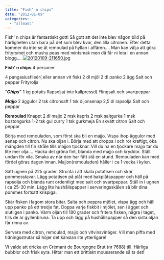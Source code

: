 ```yaml
---
title: "Fish' n chips"
date: "2012-01-09"
categories: 
  - "allmant"
---
```


Fish' n chips är fantastiskt gott! Så gott att det inte blev någon bild på härligheten utan bara på det som blev kvar, den lilla citronen. Efter detta kommer du inte se åt remoulad på hyllan i affären.... Man kan välja att göra frityrsmet och mushy peas med mintsmak men då får ni leta i en annan blogg.... [![20120109-211650.jpg](images/20120109-211650.jpg)](http://import.local/wp-content/uploads/2012/01/20120109-211650.jpg)

**Fish' n chips** 4 personer

4 pangasiusfileér( eller annan vit fisk) 2 dl mjöl 2 dl panko 2 ägg Salt och peppar Frityrolja

"**_Chips_"** 1 kg potatis Rapsolja( inte kallpressd) Flingsalt och svartpeppar

**_Majjo_** 2 äggulor 2 tsk citronsaft 1 tsk dijonsenap 2,5 dl rapsolja Salt och peppar

**Remoulad** Knappt 2 dl majjo 2 msk kapris 2 msk saltgurka 1 msk bostongurka 1-2 tsk gul curry 1 tsk gurkmeja En skvätt citron Salt och peppar

Börja med remouladen, som först ska bli en majjo. Vispa ihop äggulor med senap och citron. Nu ska oljan i. Börja med att droppa i och rör kraftigt, öka mängden till fin stråle tills majjon tjocknar. Vill du ha en tjockare majjo tar du lite mer olja.... Hacka det gröna fint, blanda med majjo och kryddor. Ställ undan för vila. Smaka av när den har fått stå en stund. Remouladen kan med fördel göras dagen innan. Majjon(remouladen) håller i ca 1 vecka i kylen.

Sätt ugnen på 225 grader. Strunta i att skala potatisen och skär pommesstavar. Lägg potatisen på plåt med bakplåtspapper och häll på rapsolja och blanda runt ordentligt med salt och svartpeppar. Ställ in i ugnen i ca 25-30 min. Lägg lite hushållspapper i serveringsskålen så blir dina pommes fortsatt krispiga.

Skär fisken i lagom stora bitar. Salta och peppra mjölet, vispa ägg och häll upp panko på ett tredje fat. Doppa varje fiskbit i mjölet, sen i ägget och slutligen i panko. Värm oljan till 180 grader och fritera fisken, några i taget, tills de är gyllenbruna. Ta upp och lägg på hushållspapper så den sista oljan får rinna av.

Servera med citron, remoulad, majjo och vitvinsvinäger. Vill man piffa med tidningsstrutar så höjer det känslan lite ytterligare!

Vi valde att dricka en Crémant de Bourgogne Brut (nr 7688) till. Härliga bubblor och frisk syra. Hittar man ett brittiskt mousserande så ta det!
